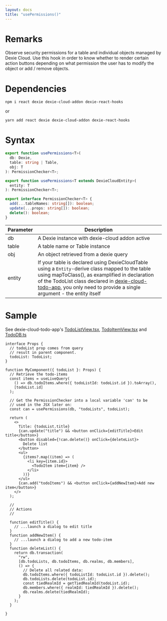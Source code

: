 ```yaml
---
layout: docs
title: "usePermissions()"
---
```


# Remarks

Observe security permissions for a table and individual objects managed by Dexie Cloud. Use this hook in order to know whether to render certain action buttons depending on what permission the user has to modify the object or add / remove objects.

# Dependencies

```
npm i react dexie dexie-cloud-addon dexie-react-hooks
```

or

```
yarn add react dexie dexie-cloud-addon dexie-react-hooks
```

# Syntax

```ts
export function usePermissions<T>(
  db: Dexie,
  table: string | Table,
  obj: T
): PermissionChecker<T>;

export function usePermissions<T extends DexieCloudEntity>(
  entity: T
): PermissionChecker<T>;

export interface PermissionChecker<T> {
  add(...tableNames: string[]): boolean;
  update(...props: string[]): boolean;
  delete(): boolean;
}
```

| Parameter | Description                                                                                                                                                                                                                                                                                                                                                                       |
| --------- | --------------------------------------------------------------------------------------------------------------------------------------------------------------------------------------------------------------------------------------------------------------------------------------------------------------------------------------------------------------------------------- |
| db        | A Dexie instance with dexie-cloud addon active                                                                                                                                                                                                                                                                                                                                    |
| table     | A table name or Table instance                                                                                                                                                                                                                                                                                                                                                    |
| obj       | An object retrieved from a dexie query                                                                                                                                                                                                                                                                                                                                            |
| entity    | If your table is declared using DexieCloudTable using a `Entity`-derive class mapped to the table using mapToClass(), as examplified in declaration of the TodoList class declared in [dexie-cloud-todo-app](https://github.com/dexie/Dexie.js/blob/v4.0.0-alpha.3/samples/dexie-cloud-todo-app/src/db/TodoDB.ts), you only need to provide a single argument - the entity itself |

# Sample

See dexie-cloud-todo-app's [TodoListView.tsx](https://github.com/dexie/Dexie.js/blob/v4.0.0-alpha.3/samples/dexie-cloud-todo-app/src/components/TodoListView.tsx), [TodoItemView.tsx](https://github.com/dexie/Dexie.js/blob/v4.0.0-alpha.3/samples/dexie-cloud-todo-app/src/components/TodoItemView.tsx) and [TodoDB.ts](https://github.com/dexie/Dexie.js/blob/v4.0.0-alpha.3/samples/dexie-cloud-todo-app/src/db/TodoDB.ts)

```tsx
interface Props {
  // todoList prop comes from query
  // result in parent component.
  todoList: TodoList;
}

function MyComponent({ todoList }: Props) {
  // Retrieve the todo-items
  const items = useLiveQuery(
    () => db.todoItems.where({ todoListId: todoList.id }).toArray(),
    [todoList.id]
  );
  
  // Get the PermissionChecker into a local variable 'can' to be
  // used in the JSX later on:
  const can = usePermissions(db, "todoLists", todoList);  

  return (
    <>
      Title: {todoList.title}
      {can.update("title") && <button onClick={editTitle}>Edit title</button>}
      <button disabled={!can.delete()} onClick={deleteList}>
        Delete list
      </button>
      <ul>
        {items?.map((item) => (
          <li key={item.id}>
            <TodoItem item={item} />
          </li>
        ))}
      </ul>
      {can.add("todoItems") && <button onClick={addNewItem}>Add new item</button>}
    </>
  );
  
  //
  // Actions
  //

  function editTitle() {
    // ...launch a dialog to edit title
  }
  function addNewItem() {
    // ...launch a dialog to add a new todo-item
  }
  function deleteList() {
    return db.transaction(
      "rw",
      [db.todoLists, db.todoItems, db.realms, db.members],
      () => {
        // Delete all related data:
        db.todoItems.where({ todoListId: todoList.id }).delete();
        db.todoLists.delete(todoList.id);
        const tiedRealmId = getTiedRealmId(todoList.id);
        db.members.where({ realmId: tiedRealmId }).delete();
        db.realms.delete(tiedRealmId);
      }
    );
  }
  
}
```
